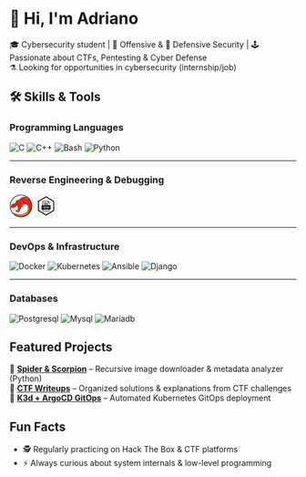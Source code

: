 # 👋 Hi, I'm Adriano

🎓 Cybersecurity student | 🔴 Offensive & 🔵 Defensive Security | 🕹️ Passionate about CTFs, Pentesting & Cyber Defense  
⚗️ Looking for opportunities in cybersecurity (internship/job)  

<!-- 
## 🌐 Connect with me
[![LinkedIn](https://img.shields.io/badge/LinkedIn-blue?style=flat&logo=linkedin)](https://www.linkedin.com/in/tonlinkedin)  
[![Portfolio](https://img.shields.io/badge/Portfolio-000?style=flat&logo=github&logoColor=white)](https://tonportfolio.com)  
📧 [Email me](mailto:ton.email@example.com) 
-->



## 🛠️ Skills & Tools

### Programming Languages
<p align="left">
  <img src="https://cdn.jsdelivr.net/gh/devicons/devicon/icons/c/c-original.svg" alt="C" title="C" width="40" height="40"/>
  <img src="https://cdn.jsdelivr.net/gh/devicons/devicon/icons/cplusplus/cplusplus-original.svg" alt="C++" title="C++" width="40" height="40"/>
  <img src="https://cdn.jsdelivr.net/gh/devicons/devicon/icons/bash/bash-original.svg" alt="Bash" title="Bash" width="40" height="40"/>
  <img src="https://cdn.jsdelivr.net/gh/devicons/devicon/icons/python/python-original.svg" alt="Python" title="Python" width="40" height="40"/>
</p>

---

### Reverse Engineering & Debugging
<p align="left">
  <img src="assets/Ghidra_logo.svg" alt="Ghidra" title="Ghidra" width="40" height="40"/>
  <img src="assets/gdb_icon.png" alt="GDB" title="GDB" width="40" height="40"/>
</p>

---

### DevOps & Infrastructure
<p align="left">
  <img src="https://cdn.jsdelivr.net/gh/devicons/devicon/icons/docker/docker-original.svg" alt="Docker" title="Docker" width="40" height="40"/>
  <img src="https://cdn.jsdelivr.net/gh/devicons/devicon/icons/kubernetes/kubernetes-plain.svg" alt="Kubernetes" title="Kubernetes" width="40" height="40"/>
  <img src="https://cdn.jsdelivr.net/gh/devicons/devicon/icons/ansible/ansible-original.svg" alt="Ansible" title="Ansible" width="40" height="40"/>
  <img src="https://cdn.jsdelivr.net/gh/devicons/devicon/icons/django/django-plain.svg" alt="Django" title="Django" width="40" height="40"/>
</p>

---

### Databases
<p align="left">
  <img src="https://cdn.jsdelivr.net/gh/devicons/devicon/icons/postgresql/postgresql-original.svg" alt="Postgresql" title="Postgresql" width="40" height="40"/>
  <img src="https://cdn.jsdelivr.net/gh/devicons/devicon/icons/mysql/mysql-original.svg" alt="Mysql" title="Mysql" width="40" height="40"/>
  <img src="https://cdn.jsdelivr.net/gh/devicons/devicon/icons/mariadb/mariadb-original.svg" alt="Mariadb" title="Mariadb" width="40" height="40"/>
</p>



## Featured Projects
🔹 [**Spider & Scorpion**](https://github.com/username/repo) – Recursive image downloader & metadata analyzer (Python)  
🔹 [**CTF Writeups**](https://github.com/username/repo) – Organized solutions & explanations from CTF challenges  
🔹 [**K3d + ArgoCD GitOps**](https://github.com/username/repo) – Automated Kubernetes GitOps deployment  



## Fun Facts
- 🕵️ Regularly practicing on Hack The Box & CTF platforms  
- ⚡ Always curious about system internals & low-level programming  



<!--
Here are some ideas to get you started:

- 🔭 I’m currently working on ...
- 🌱 I’m currently learning ...
- 👯 I’m looking to collaborate on ...
- 🤔 I’m looking for help with ...
- 💬 Ask me about ...
- 📫 How to reach me: ...
- 😄 Pronouns: ...
- ⚡ Fun fact: ...
-->
